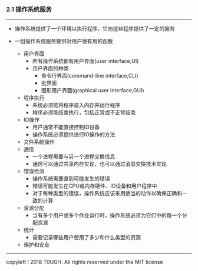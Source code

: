 ### 2.1 操作系统服务
---

- 操作系统提供了一个环境以执行程序，它向这些程序提供了一定的服务

- 一组操作系统服务提供对用户很有用的函数
    - 用户界面
        - 所有操作系统都有用户界面(user interface,UI)
        - 用户界面的种类
            - 命令行界面(command-line interface,CLI)
            - 批界面
            - 图形用户界面(graphical user interface,GUI)
    - 程序执行
        - 系统必须能将程序装入内存并运行程序
        - 程序必须能结束执行，包括正常或不正常结束
    - IO操作
        - 用户通常不能直接控制IO设备
        - 操作系统必须提供进行IO操作的方法
    - 文件系统操作
    - 通信
        - 一个进程需要与另一个进程交换信息
        - 通信可以通过共享内存实现，也可以通过消息交换技术实现
    - 错误检测
        - 操作系统需要直到可能发生的错误
        - 错误可能发生在CPU或内存硬件、IO设备和用户程序中
        - 对于每种类型的错误，操作系统应该采用适当的动作以确保正确和一致的计算
    - 资源分配
        - 当有多个用户或多个作业运行时，操作系统必须为它们中的每一个分配资源
    - 统计
        - 需要记录哪些用户使用了多少和什么类型的资源
    - 保护和安全
---
copyleft ! 2018 T0UGH. All rights reserved under the MIT license